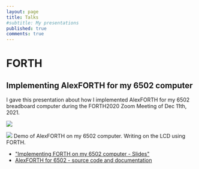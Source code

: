 ```yaml
---
layout: page
title: Talks
#subtitle: My presentations
published: true
comments: true
---
```


# FORTH

## Implementing AlexFORTH for my 6502 computer

I gave this presentation about how I implemented AlexFORTH for my 6502 breadboard computer during the FORTH2020 Zoom Meeting of Dec 11th, 2021.

[![](../assets/img/forth/Implementing_FORTH_6502-Cover.png)](https://www.youtube.com/watch?v=FgLP8r7Zq_s)

[![](../assets/img/forth/AlexForth_LCDdemo.png)](https://www.youtube.com/watch?v=FgLP8r7Zq_s)
Demo of AlexFORTH on my 6502 computer. Writing on the LCD using FORTH.

* ["Implementing FORTH on my 6502 computer - Slides"](https://github.com/adumont/hb6502/tree/main/forth/presentation)
* [AlexFORTH for 6502 - source code and documentation](https://github.com/adumont/hb6502/tree/main/forth#homebrew-6502-sbc---forth)

